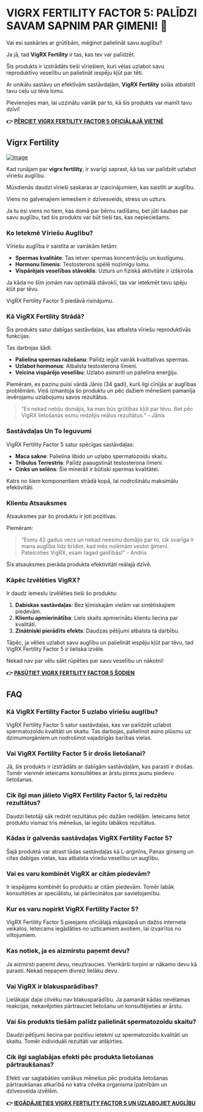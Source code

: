 # VIGRX FERTILITY FACTOR 5: PALĪDZI SAVAM SAPNIM PAR ĢIMENI! 🌟

Vai esi saskāries ar grūtībām, mēģinot palielināt savu auglību? 

Ja jā, tad **VigRX Fertility** ir tas, kas tev var palīdzēt. 

Šis produkts ir izstrādāts tieši vīriešiem, kuri vēlas uzlabot savu reproduktīvo veselību un palielināt iespēju kļūt par tēti. 

Ar unikālu sastāvu un efektīvām sastāvdaļām, **VigRX Fertility** solās atbalstīt tavu ceļu uz tēva lomu. 

Pievienojies man, lai uzzinātu vairāk par to, kā šis produkts var mainīt tavu dzīvi!



**👉 [PĒRCIET VIGRX FERTILITY FACTOR 5 OFICIĀLAJĀ VIETNĒ](https://gchaffi.com/kmlgd61L)**

## Vigrx Fertility

[![Image](https://www2.sellhealth.com/139/fertility-factor-5-14-1.jpg)](https://gchaffi.com/kmlgd61L)

Kad runājam par **vigrx fertility**, ir svarīgi saprast, kā tas var palīdzēt uzlabot vīriešu auglību. 

Mūsdienās daudzi vīrieši saskaras ar izaicinājumiem, kas saistīti ar auglību. 

Viens no galvenajiem iemesliem ir dzīvesveids, stress un uzturs.

Ja tu esi viens no tiem, kas domā par bērnu radīšanu, bet jūti šaubas par savu auglību, tad šis produkts var būt tieši tas, kas nepieciešams.

### Ko Ietekmē Vīriešu Auglību?

Vīriešu auglība ir saistīta ar vairākām lietām:

- **Spermas kvalitāte**: Tas ietver spermas koncentrāciju un kustīgumu.
- **Hormonu līmenis**: Testosterons spēlē nozīmīgu lomu.
- **Vispārējais veselības stāvoklis**: Uzturs un fiziskā aktivitāte ir izšķiroša.

Ja kāda no šīm jomām nav optimālā stāvoklī, tas var ietekmēt tavu spēju kļūt par tēvu. 

VigRX Fertility Factor 5 piedāvā risinājumu. 

### Kā VigRX Fertility Strādā?

Šis produkts satur dabīgas sastāvdaļas, kas atbalsta vīriešu reproduktīvās funkcijas. 

Tas darbojas šādi:

- **Palielina spermas ražošanu**: Palīdz iegūt vairāk kvalitatīvas spermas.
- **Uzlabot hormonus**: Atbalsta testosterona līmeni.
- **Veicina vispārējo veselību**: Uzlabo asinsriti un palielina enerģiju.

Piemēram, es pazinu puisi vārdā Jānis (34 gadi), kurš ilgi cīnījās ar auglības problēmām. Viņš izmantoja šo produktu un pēc dažiem mēnešiem pamanīja ievērojamu uzlabojumu savos rezultātus.

> “Es nekad nebiju domājis, ka man būs grūtības kļūt par tēvu. Bet pēc VigRX lietošanas esmu redzējis reālus rezultātus.” - Jānis

### Sastāvdaļas Un To Ieguvumi

VigRX Fertility Factor 5 satur spēcīgas sastāvdaļas:

- **Maca sakne**: Palielina libido un uzlabo spermatozoidu skaitu.
- **Tribulus Terrestris**: Palīdz paaugstināt testosterona līmeni.
- **Cinks un selēns**: Šie minerāli ir būtiski spermas kvalitātei.

Katrs no šiem komponentiem strādā kopā, lai nodrošinātu maksimālu efektivitāti.

### Klientu Atsauksmes

Atsauksmes par šo produktu ir ļoti pozitīvas. 

Piemēram:

> “Esmu 42 gadus vecs un nekad neesmu domājis par to, cik svarīga ir mana auglība līdz brīdim, kad mēs nolēmām veidot ģimeni. Pateicoties VigRX, esam tagad gaidībās!” - Andris

Šīs atsauksmes pierāda produkta efektivitāti reālajā dzīvē.

### Kāpēc Izvēlēties VigRX?

Ir daudz iemeslu izvēlēties tieši šo produktu:

1. **Dabiskas sastāvdaļas**: Bez ķīmiskajām vielām vai sintētiskajiem piedevām.
2. **Klientu apmierinātība**: Liels skaits apmierinātu klientu liecina par kvalitāti.
3. **Zinātniski pierādīts efekts**: Daudzas pētījumi atbalsta tā darbību.

Tāpēc, ja vēlies uzlabot savu auglību un palielināt iespēju kļūt par tēvu, tad VigRX Fertility Factor 5 ir lieliska izvēle.

Nekad nav par vēlu sākt rūpēties par savu veselību un nākotni!



**👉 [PASŪTIET VIGRX FERTILITY FACTOR 5 ŠODIEN](https://gchaffi.com/kmlgd61L)**

## FAQ

### Kā VigRX Fertility Factor 5 uzlabo vīriešu auglību?
VigRX Fertility Factor 5 satur sastāvdaļas, kas var palīdzēt uzlabot spermatozoīdu kvalitāti un skaitu. Tas darbojas, palielinot asins plūsmu uz dzimumorgāniem un nodrošinot vajadzīgās barības vielas.

### Vai VigRX Fertility Factor 5 ir drošs lietošanai?
Jā, šis produkts ir izstrādāts ar dabīgām sastāvdaļām, kas parasti ir drošas. Tomēr vienmēr ieteicams konsultēties ar ārstu pirms jaunu piedevu lietošanas.

### Cik ilgi man jālieto VigRX Fertility Factor 5, lai redzētu rezultātus?
Daudzi lietotāji sāk redzēt rezultātus pēc dažām nedēļām. Ieteicams lietot produktu vismaz trīs mēnešus, lai iegūtu labākos rezultātus.

### Kādas ir galvenās sastāvdaļas VigRX Fertility Factor 5?
Šajā produktā var atrast tādas sastāvdaļas kā L-arginīns, Panax ginseng un citas dabīgas vielas, kas atbalsta vīriešu veselību un auglību.

### Vai es varu kombinēt VigRX ar citām piedevām?
Ir iespējams kombinēt šo produktu ar citām piedevām. Tomēr labāk konsultēties ar speciālistu, lai pārliecinātos par savietojamību.

### Kur es varu nopirkt VigRX Fertility Factor 5?
VigRX Fertility Factor 5 pieejams oficiālajā mājaslapā un dažos interneta veikalos. Ieteicams iegādāties no uzticamiem avotiem, lai izvairītos no viltojumiem.

### Kas notiek, ja es aizmirstu paņemt devu?
Ja aizmirsti paņemt devu, neuztraucies. Vienkārši turpini ar nākamo devu kā parasti. Nekad nepaņem divreiz lielāku devu.

### Vai VigRX ir blakusparādības?
Lielākajai daļai cilvēku nav blakusparādību. Ja pamanāt kādas nevēlamas reakcijas, nekavējoties pārtrauciet lietošanu un konsultējieties ar ārstu.

### Vai šis produkts tiešām palīdz palielināt spermatozoīdu skaitu?
Daudzi pētījumi liecina par pozitīvu ietekmi uz spermatozoīdu kvalitāti un skaitu. Tomēr individuāli rezultāti var atšķirties.

### Cik ilgi saglabājas efekti pēc produkta lietošanas pārtraukšanas?
Efekti var saglabāties vairākus mēnešus pēc produkta lietošanas pārtraukšanas atkarībā no katra cilvēka organisma īpatnībām un dzīvesveida izvēlēm.



**👉 [IEGĀDĀJIETIES VIGRX FERTILITY FACTOR 5 UN UZLABOJIET AUGLĪBU](https://gchaffi.com/kmlgd61L)**